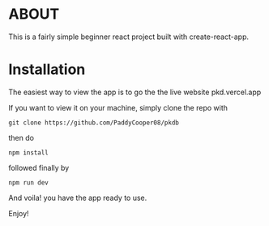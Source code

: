 # ABOUT

This is a fairly simple beginner react project built with create-react-app.

# Installation

The easiest way to view the app is to go the the live website pkd.vercel.app

If you want to view it on your machine, simply clone the repo with

```
git clone https://github.com/PaddyCooper08/pkdb

```

then do

```
npm install
```

followed finally by

```
npm run dev
```

And voila! you have the app ready to use.

Enjoy!
